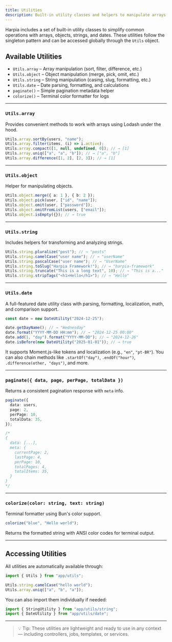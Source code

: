 ```yaml
---
title: Utilities
description: Built-in utility classes and helpers to manipulate arrays, objects, strings, dates, pagination and more.
---
```


Harpia includes a set of built-in utility classes to simplify common operations with arrays, objects, strings, and dates. These utilities follow the singleton pattern and can be accessed globally through the `Utils` object.

## Available Utilities

- `Utils.array` – Array manipulation (sort, filter, difference, etc.)
- `Utils.object` – Object manipulation (merge, pick, omit, etc.)
- `Utils.string` – String manipulation (casing, slug, formatting, etc.)
- `Utils.date` – Date parsing, formatting, and calculations
- `paginate()` – Simple pagination metadata helper
- `colorize()` – Terminal color formatter for logs

---

### `Utils.array`

Provides convenient methods to work with arrays using Lodash under the hood.

```ts
Utils.array.sortBy(users, "name");
Utils.array.filter(items, (i) => i.active);
Utils.array.compact([1, null, undefined, 0]); // → [1]
Utils.array.uniq(["a", "a", "b"]); // → ["a", "b"]
Utils.array.difference([1, 2], [2, 3]); // → [1]
```

---

### `Utils.object`

Helper for manipulating objects.

```ts
Utils.object.merge({ a: 1 }, { b: 2 });
Utils.object.pick(user, ["id", "name"]);
Utils.object.omit(user, ["password"]);
Utils.object.omitFromList(users, ["email"]);
Utils.object.isEmpty({}); // → true
```

---

### `Utils.string`

Includes helpers for transforming and analyzing strings.

```ts
Utils.string.pluralize("post"); // → "posts"
Utils.string.camelCase("user name"); // → "userName"
Utils.string.pascalCase("user name"); // → "UserName"
Utils.string.toSlug("Harpia Framework!"); // → "harpia-framework"
Utils.string.truncate("This is a long text", 10); // → "This is a..."
Utils.string.stripTags("<h1>Hello</h1>"); // → "Hello"
```

---

### `Utils.date`

A full-featured date utility class with parsing, formatting, localization, math, and comparison support.

```ts
const date = new DateUtility("2024-12-25");

date.getDayName(); // → "Wednesday"
date.format("YYYY-MM-DD HH:mm"); // → "2024-12-25 00:00"
date.add(1, "day").format("YYYY-MM-DD"); // → "2024-12-26"
date.isBefore(new DateUtility("2025-01-01")); // → true
```

It supports Moment.js-like tokens and localization (e.g., `"en"`, `"pt-BR"`). You can also chain methods like `.startOf("day")`, `.endOf("hour")`, `.difference(other, "days")`, and more.

---

### `paginate({ data, page, perPage, totalData })`

Returns a consistent pagination response with `meta` info.

```ts
paginate({
  data: users,
  page: 2,
  perPage: 10,
  totalData: 35,
});

/*
{
  data: [...],
  meta: {
    currentPage: 2,
    lastPage: 4,
    perPage: 10,
    totalPages: 4,
    totalItems: 35,
  }
}
*/
```

---

### `colorize(color: string, text: string)`

Terminal formatter using Bun's color support.

```ts
colorize("blue", "Hello world");
```

Returns the formatted string with ANSI color codes for terminal output.

---

## Accessing Utilities

All utilities are automatically available through:

```ts
import { Utils } from "app/utils";

Utils.string.camelCase("hello world");
Utils.array.uniq(["a", "b", "a"]);
```

You can also import them individually if needed:

```ts
import { StringUtility } from "app/utils/string";
import { DateUtility } from "app/utils/date";
```

---

> 💡 Tip: These utilities are lightweight and ready to use in any context — including controllers, jobs, templates, or services.
